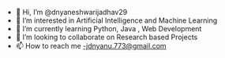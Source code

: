 - 👋 Hi, I’m @dnyaneshwarijadhav29
- 👀 I’m interested in Artificial Intelligence and Machine Learning
- 🌱 I’m currently learning Python, Java , Web Development
- 💞️ I’m looking to collaborate on Research based Projects
- 📫 How to reach me -jdnyanu.773@gmail.com

<!---
dnyaneshwarijadhav29/dnyaneshwarijadhav29 is a ✨ special ✨ repository because its `README.md` (this file) appears on your GitHub profile.
You can click the Preview link to take a look at your changes.
--->
